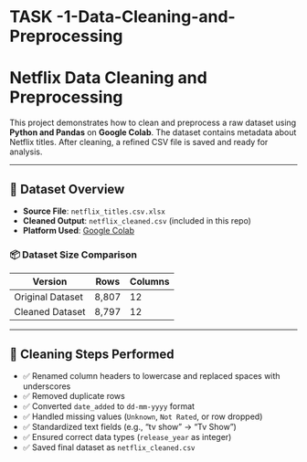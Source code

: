 # TASK -1-Data-Cleaning-and-Preprocessing

#  Netflix Data Cleaning and Preprocessing

This project demonstrates how to clean and preprocess a raw dataset using **Python and Pandas** on **Google Colab**. The dataset contains metadata about Netflix titles. After cleaning, a refined CSV file is saved and ready for analysis.

---

## 🧾 Dataset Overview

- **Source File**: `netflix_titles.csv.xlsx`
- **Cleaned Output**: `netflix_cleaned.csv` (included in this repo)
- **Platform Used**: [Google Colab](https://colab.research.google.com)

### 📦 Dataset Size Comparison

| Version           | Rows  | Columns |
|-------------------|-------|---------|
| Original Dataset  | 8,807 | 12      |
| Cleaned Dataset   | 8,797 | 12      |

---

## 🧼 Cleaning Steps Performed

- ✅ Renamed column headers to lowercase and replaced spaces with underscores
- ✅ Removed duplicate rows
- ✅ Converted `date_added` to `dd-mm-yyyy` format
- ✅ Handled missing values (`Unknown`, `Not Rated`, or row dropped)
- ✅ Standardized text fields (e.g., “tv show” → “Tv Show”)
- ✅ Ensured correct data types (`release_year` as integer)
- ✅ Saved final dataset as `netflix_cleaned.csv`




